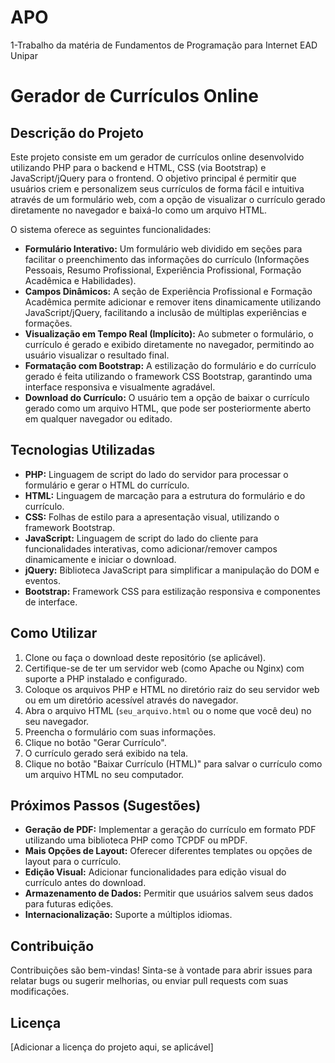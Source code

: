 # APO
1-Trabalho da matéria de Fundamentos de Programação para Internet EAD Unipar
# Gerador de Currículos Online

## Descrição do Projeto

Este projeto consiste em um gerador de currículos online desenvolvido utilizando PHP para o backend e HTML, CSS (via Bootstrap) e JavaScript/jQuery para o frontend. O objetivo principal é permitir que usuários criem e personalizem seus currículos de forma fácil e intuitiva através de um formulário web, com a opção de visualizar o currículo gerado diretamente no navegador e baixá-lo como um arquivo HTML.

O sistema oferece as seguintes funcionalidades:

* **Formulário Interativo:** Um formulário web dividido em seções para facilitar o preenchimento das informações do currículo (Informações Pessoais, Resumo Profissional, Experiência Profissional, Formação Acadêmica e Habilidades).
* **Campos Dinâmicos:** A seção de Experiência Profissional e Formação Acadêmica permite adicionar e remover itens dinamicamente utilizando JavaScript/jQuery, facilitando a inclusão de múltiplas experiências e formações.
* **Visualização em Tempo Real (Implícito):** Ao submeter o formulário, o currículo é gerado e exibido diretamente no navegador, permitindo ao usuário visualizar o resultado final.
* **Formatação com Bootstrap:** A estilização do formulário e do currículo gerado é feita utilizando o framework CSS Bootstrap, garantindo uma interface responsiva e visualmente agradável.
* **Download do Currículo:** O usuário tem a opção de baixar o currículo gerado como um arquivo HTML, que pode ser posteriormente aberto em qualquer navegador ou editado.

## Tecnologias Utilizadas

* **PHP:** Linguagem de script do lado do servidor para processar o formulário e gerar o HTML do currículo.
* **HTML:** Linguagem de marcação para a estrutura do formulário e do currículo.
* **CSS:** Folhas de estilo para a apresentação visual, utilizando o framework Bootstrap.
* **JavaScript:** Linguagem de script do lado do cliente para funcionalidades interativas, como adicionar/remover campos dinamicamente e iniciar o download.
* **jQuery:** Biblioteca JavaScript para simplificar a manipulação do DOM e eventos.
* **Bootstrap:** Framework CSS para estilização responsiva e componentes de interface.

## Como Utilizar

1.  Clone ou faça o download deste repositório (se aplicável).
2.  Certifique-se de ter um servidor web (como Apache ou Nginx) com suporte a PHP instalado e configurado.
3.  Coloque os arquivos PHP e HTML no diretório raiz do seu servidor web ou em um diretório acessível através do navegador.
4.  Abra o arquivo HTML (`seu_arquivo.html` ou o nome que você deu) no seu navegador.
5.  Preencha o formulário com suas informações.
6.  Clique no botão "Gerar Currículo".
7.  O currículo gerado será exibido na tela.
8.  Clique no botão "Baixar Currículo (HTML)" para salvar o currículo como um arquivo HTML no seu computador.

## Próximos Passos (Sugestões)

* **Geração de PDF:** Implementar a geração do currículo em formato PDF utilizando uma biblioteca PHP como TCPDF ou mPDF.
* **Mais Opções de Layout:** Oferecer diferentes templates ou opções de layout para o currículo.
* **Edição Visual:** Adicionar funcionalidades para edição visual do currículo antes do download.
* **Armazenamento de Dados:** Permitir que usuários salvem seus dados para futuras edições.
* **Internacionalização:** Suporte a múltiplos idiomas.

## Contribuição

Contribuições são bem-vindas! Sinta-se à vontade para abrir issues para relatar bugs ou sugerir melhorias, ou enviar pull requests com suas modificações.

## Licença

[Adicionar a licença do projeto aqui, se aplicável]
